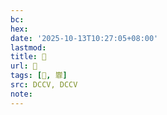 ```yaml
---
bc:
hex:
date: '2025-10-13T10:27:05+08:00'
lastmod:
title: 􄉸
url: 􄉸
tags: [𡽁, 㠑]
src: DCCV, DCCV
note:
---
```

